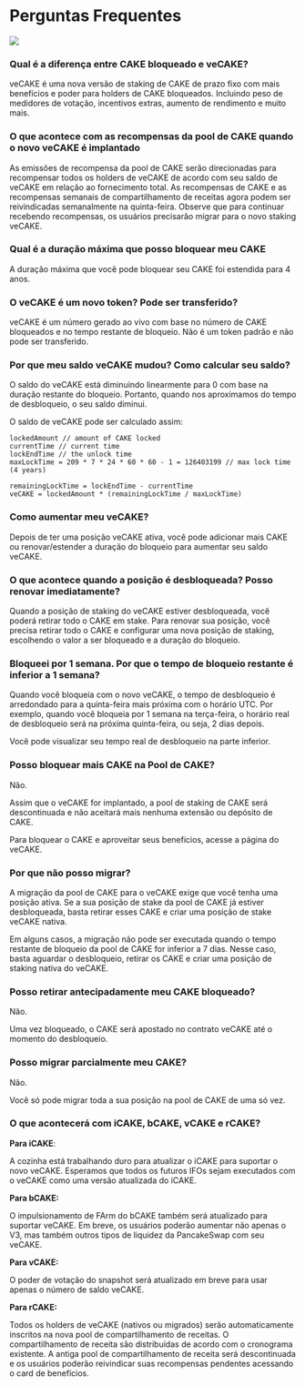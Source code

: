 # Perguntas Frequentes

![](https://1397868517-files.gitbook.io/\~/files/v0/b/gitbook-x-prod.appspot.com/o/spaces%2F-MHREX7DHcljbY5IkjgJ-1972196547%2Fuploads%2FH1GTiSfrf2AgKloqfK20%2Fimage.png?alt=media\&token=36c94cba-9e7d-4642-ae9f-d7751a9c2c57)

### Qual é a diferença entre CAKE bloqueado e veCAKE?&#x20;

veCAKE é uma nova versão de staking de CAKE de prazo fixo com mais benefícios e poder para holders de CAKE bloqueados. Incluindo peso de medidores de votação, incentivos extras, aumento de rendimento e muito mais.&#x20;

### O que acontece com as recompensas da pool de CAKE quando o novo veCAKE é implantado&#x20;

As emissões de recompensa da pool de CAKE serão direcionadas para recompensar todos os holders de veCAKE de acordo com seu saldo de veCAKE em relação ao fornecimento total. As recompensas de CAKE e as recompensas semanais de compartilhamento de receitas agora podem ser reivindicadas semanalmente na quinta-feira. Observe que para continuar recebendo recompensas, os usuários precisarão migrar para o novo staking veCAKE.&#x20;

### Qual é a duração máxima que posso bloquear meu CAKE&#x20;

A duração máxima que você pode bloquear seu CAKE foi estendida para 4 anos.&#x20;

### O veCAKE é um novo token? Pode ser transferido?&#x20;

veCAKE é um número gerado ao vivo com base no número de CAKE bloqueados e no tempo restante de bloqueio. Não é um token padrão e não pode ser transferido.&#x20;

### Por que meu saldo veCAKE mudou? Como calcular seu saldo?&#x20;

O saldo do veCAKE está diminuindo linearmente para 0 com base na duração restante do bloqueio. Portanto, quando nos aproximamos do tempo de desbloqueio, o seu saldo diminui.&#x20;

O saldo de veCAKE pode ser calculado assim:

```
lockedAmount // amount of CAKE locked
currentTime // current time
lockEndTime // the unlock time
maxLockTime = 209 * 7 * 24 * 60 * 60 - 1 = 126403199 // max lock time (4 years)

remainingLockTime = lockEndTime - currentTime
veCAKE = lockedAmount * (remainingLockTime / maxLockTime)
```

### Como aumentar meu veCAKE?&#x20;

Depois de ter uma posição veCAKE ativa, você pode adicionar mais CAKE ou renovar/estender a duração do bloqueio para aumentar seu saldo veCAKE.&#x20;

### O que acontece quando a posição é desbloqueada? Posso renovar imediatamente?&#x20;

Quando a posição de staking do veCAKE estiver desbloqueada, você poderá retirar todo o CAKE em stake. Para renovar sua posição, você precisa retirar todo o CAKE e configurar uma nova posição de staking, escolhendo o valor a ser bloqueado e a duração do bloqueio.&#x20;

### Bloqueei por 1 semana. Por que o tempo de bloqueio restante é inferior a 1 semana?&#x20;

Quando você bloqueia com o novo veCAKE, o tempo de desbloqueio é arredondado para a quinta-feira mais próxima com o horário UTC. Por exemplo, quando você bloqueia por 1 semana na terça-feira, o horário real de desbloqueio será na próxima quinta-feira, ou seja, 2 dias depois.&#x20;

Você pode visualizar seu tempo real de desbloqueio na parte inferior.&#x20;

### Posso bloquear mais CAKE na Pool  de CAKE?&#x20;

Não.&#x20;

Assim que o veCAKE for implantado, a pool de staking de CAKE será descontinuada e não aceitará mais nenhuma extensão ou depósito de CAKE.&#x20;

Para bloquear o CAKE e aproveitar seus benefícios, acesse a página do veCAKE.

### Por que não posso migrar?&#x20;

A migração da pool de CAKE para o veCAKE exige que você tenha uma posição ativa. Se a sua posição de stake da pool de CAKE já estiver desbloqueada, basta retirar esses CAKE e criar uma posição de stake veCAKE nativa.

Em alguns casos, a migração não pode ser executada quando o tempo restante de bloqueio da pool de CAKE for inferior a 7 dias. Nesse caso, basta aguardar o desbloqueio, retirar os CAKE e criar uma posição de staking nativa do veCAKE.&#x20;

### Posso retirar antecipadamente meu CAKE bloqueado?&#x20;

Não.&#x20;

Uma vez bloqueado, o CAKE será apostado no contrato veCAKE até o momento do desbloqueio.&#x20;

### Posso migrar parcialmente meu CAKE?&#x20;

Não.

Você só pode migrar toda a sua posição na pool de CAKE de uma só vez.&#x20;

### O que acontecerá com iCAKE, bCAKE, vCAKE e rCAKE?&#x20;

**Para iCAKE**:&#x20;

A cozinha está trabalhando duro para atualizar o iCAKE para suportar o novo veCAKE. Esperamos que todos os futuros IFOs sejam executados com o veCAKE como uma versão atualizada do iCAKE.&#x20;

**Para bCAKE:**&#x20;

O impulsionamento de FArm do bCAKE também será atualizado para suportar veCAKE. Em breve, os usuários poderão aumentar não apenas o V3, mas também outros tipos de liquidez da PancakeSwap com seu veCAKE.&#x20;

**Para vCAKE:**&#x20;

O poder de votação do snapshot será atualizado em breve para usar apenas o número de saldo veCAKE.&#x20;

**Para rCAKE:**&#x20;

Todos os holders de veCAKE (nativos ou migrados) serão automaticamente inscritos na nova pool de compartilhamento de receitas. O compartilhamento de receita são distribuídas de acordo com o cronograma existente. A antiga pool de compartilhamento de receita será descontinuada e os usuários poderão reivindicar suas recompensas pendentes acessando o card de benefícios.
